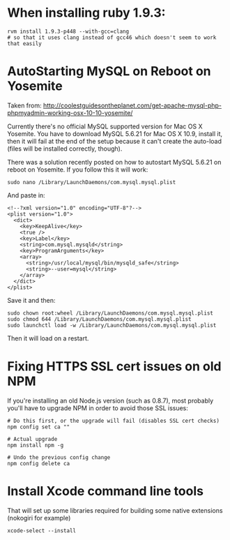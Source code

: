 When installing ruby 1.9.3:
===========================

```
rvm install 1.9.3-p448 --with-gcc=clang
# so that it uses clang instead of gcc46 which doesn't seem to work that easily
```

AutoStarting MySQL on Reboot on Yosemite
========================================

Taken from: http://coolestguidesontheplanet.com/get-apache-mysql-php-phpmyadmin-working-osx-10-10-yosemite/

Currently there's no official MySQL supported version for Mac OS X Yosemite.  You have to download MySQL 5.6.21 for Mac OS X 10.9, install it, then it will fail at the end of the setup because it can't create the auto-load (files will be installed correctly, though).

There was a solution recently posted on how to autostart MySQL 5.6.21 on reboot on Yosemite.  If you follow this it will work:

```
sudo nano /Library/LaunchDaemons/com.mysql.mysql.plist
```

And paste in:

```
<!--?xml version="1.0" encoding="UTF-8"?-->
<plist version="1.0">
  <dict>
    <key>KeepAlive</key>
    <true />
    <key>Label</key>
    <string>com.mysql.mysqld</string>
    <key>ProgramArguments</key>
    <array>
      <string>/usr/local/mysql/bin/mysqld_safe</string>
      <string>--user=mysql</string>
    </array>        
  </dict>
</plist>
```

Save it and then:

```
sudo chown root:wheel /Library/LaunchDaemons/com.mysql.mysql.plist
sudo chmod 644 /Library/LaunchDaemons/com.mysql.mysql.plist
sudo launchctl load -w /Library/LaunchDaemons/com.mysql.mysql.plist
```

Then it will load on a restart.

Fixing HTTPS SSL cert issues on old NPM
=======================================

If you're installing an old Node.js version (such as 0.8.7), most probably you'll have to upgrade NPM in order to avoid those SSL issues:

```
# Do this first, or the upgrade will fail (disables SSL cert checks)
npm config set ca ""

# Actual upgrade
npm install npm -g

# Undo the previous config change
npm config delete ca
```

Install Xcode command line tools
=================================

That will set up some libraries required for building some native extensions (nokogiri for example)

```xcode-select --install```
